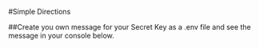 #Simple Directions

##Create you own message for your Secret Key as a .env file and see the message in your console below.